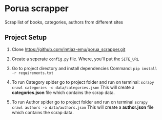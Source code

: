 # Porua scrapper
Scrap list of books, categories, authors from different sites

## Project Setup
1. Clone https://github.com/imtiaz-emu/porua_scrapper.git

2. Create a seperate `config.py` file. Where, you'll put the `SITE_URL`

3. Go to project directory and install dependencies
 Command: `pip install -r requirements.txt`

4. To run Category spider go to project folder and run on terminal:
    `scrapy crawl categories -o data/categories.json`
    This will create a **categories.json** file which contains the scrap data.

5. To run Author spider go to project folder and run on terminal 
    `scrapy crawl authors -o data/authors.json` 
    This will create a **author.json** file which contains the scrap data.








